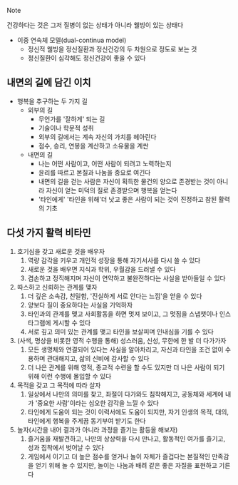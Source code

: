 >[!note]
>건강하다는 것은 그저 질병이 없는 상태가 아니라 웰빙이 있는 상태다

- 이중 연속체 모델(dual-continua model)
	- 정신적 웰빙을 정신질환과 정신건강의 두 차원으로 정도로 보는 것
	- 정신질환이 심각해도 정신건강이 좋을 수 있다

## 내면의 길에 담긴 이치
- 행복을 추구하는 두 가지 길
	- 외부의 길
		- 무언가를 '잘하게' 되는 길
		- 기술이나 학문적 성취
		- 외부의 길에서는 계속 자신의 가치를 헤아린다
		- 점수, 승리, 연봉을 계산하고 소유물을 계싼
	- 내면의 길
		- 나는 어떤 사람이고, 어떤 사람이 되려고 노력하는지
		- 윤리를 따르고 본질과 나눔을 중요로 여긴다
		- 내면의 길을 걷는 사람은 자신이 획득한 물건의 양으로 존경받는 것이 아니라 자신이 얻는 미덕의 질로 존경받으며 행복을 얻는다
		- '타인에게' '타인을 위해'더 낫고 좋은 사람이 되는 것이 진정하고 참된 활력의 기초
## 다섯 가지 활력 비타민
1. 호기심을 갖고 새로운 것을 배우자
	1. 역량 감각을 키우고 개인적 성장을 통해 자기서사를 다시 쓸 수 있다
	2. 새로운 것을 배우면 지식과 학위, 우월감을 드러낼 수 있다
	3. 겸손하고 정직해지며 자신이 연약하고 불완전하다는 사실을 받아들일 수 있다
2. 따스하고 신뢰하는 관계를 맺자
	1. 더 깊은 소속감, 친밀함, '진실하게 서로 안다는 느낌'을 얻을 수 있다
	2. 양보다 질이 중요하다는 사실을 기억하자
	3. 타인과의 관계를 맺고 사회활동을 하면 멋져 보이고, 그 멋짐을 스냅챗이나 인스타그램에 게시할 수 있다
	4. 서로 깊고 의미 있는 관계를 맺고 타인을 보살피며 인내심을 기를 수 있다
3. (사색, 명상을 비롯한 영적 수행을 통해) 성스러움, 신성, 무한에 한 발 더 다가가자
	1. 모든 생명체와 연결되어 있다는 사실을 알아차리고, 자신과 타인을 조건 없이 수용하며 관대해지고, 삶의 신비에 감사할 수 있다
	2. 더 나은 관계를 위해 영적, 종교적 수련을 할 수도 있지만 더 나은 사람이 되기 위해 이런 수행에 몰입할 수 있다
4. 목적을 갖고 그 목적에 따라 살자
	1. 일상에서 나만의 의미를 찾고, 좌절이 다가와도 침착해지고, 공동체와 세계에 내가 '중요한 사람'이라는 심오한 감각을 느낄 수 있다
	2. 타인에게 도움이 되는 것이 이력서에도 도움이 되지만, 자기 인생의 목적, 대의, 타인에게 행복을 주게끔 동기부여 받기도 한다
5. 놀자(시간을 내어 결과가 아니라 과정을 즐기는 활등올 해보자)
	1. 즐거움을 재발견하고, 나만의 상상력을 다시 만나고, 활동적인 여가를 즐기고, 성과 집착에서 벗어날 수 있다
	2. 게임에서 이기고 더 높은 점수를 얻거나 놀이 자체가 즐겁다는 본질적인 만족감을 얻기 위해 놀 수 있지만, 놀이는 나눔과 배려 같은 좋은 자질을 표현하고 기른다
